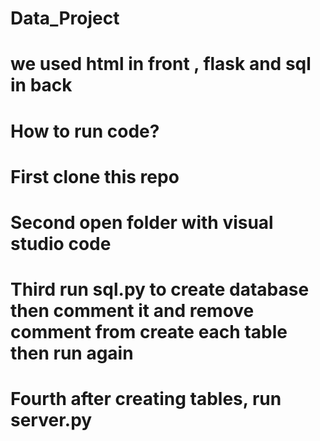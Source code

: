 # Data_Project

# we used html in front , flask and sql in back

# How to run code?
# First clone this repo 
# Second open folder with visual studio code
# Third run sql.py to create database then comment it and remove comment from create each table then run again 
# Fourth after creating tables, run server.py 


